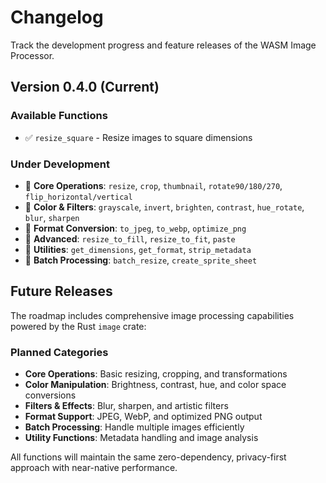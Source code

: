 # Changelog

Track the development progress and feature releases of the WASM Image Processor.

## Version 0.4.0 (Current)

### Available Functions
- ✅ `resize_square` - Resize images to square dimensions

### Under Development
- 🚧 **Core Operations**: `resize`, `crop`, `thumbnail`, `rotate90/180/270`, `flip_horizontal/vertical`
- 🚧 **Color & Filters**: `grayscale`, `invert`, `brighten`, `contrast`, `hue_rotate`, `blur`, `sharpen`
- 🚧 **Format Conversion**: `to_jpeg`, `to_webp`, `optimize_png`
- 🚧 **Advanced**: `resize_to_fill`, `resize_to_fit`, `paste`
- 🚧 **Utilities**: `get_dimensions`, `get_format`, `strip_metadata`
- 🚧 **Batch Processing**: `batch_resize`, `create_sprite_sheet`

## Future Releases

The roadmap includes comprehensive image processing capabilities powered by the Rust `image` crate:

### Planned Categories
- **Core Operations**: Basic resizing, cropping, and transformations
- **Color Manipulation**: Brightness, contrast, hue, and color space conversions  
- **Filters & Effects**: Blur, sharpen, and artistic filters
- **Format Support**: JPEG, WebP, and optimized PNG output
- **Batch Processing**: Handle multiple images efficiently
- **Utility Functions**: Metadata handling and image analysis

All functions will maintain the same zero-dependency, privacy-first approach with near-native performance.
